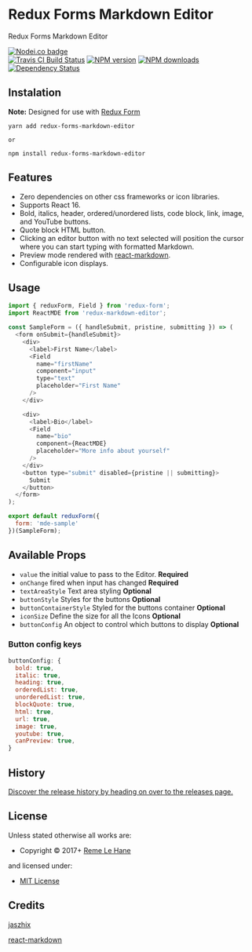 <!-- TITLE/ -->

<h1>Redux Forms Markdown Editor</h1>

<!-- /TITLE -->


<!-- DESCRIPTION/ -->

Redux Forms Markdown Editor

<!-- /DESCRIPTION -->


<!-- BADGES/ -->

<span class="badge-nodeico"><a href="https://www.npmjs.com/package/redux-forms-markdown-editor" title="Nodei.co badge"><img src="https://nodei.co/npm/redux-forms-markdown-editor.png" alt="Nodei.co badge" /></a></span>
<br class="badge-separator" />
<span class="badge-travisci"><a href="http://travis-ci.org/RemeJuan/redux-forms-markdown-editor" title="Check this project's build status on TravisCI"><img src="https://img.shields.io/travis/RemeJuan/redux-forms-markdown-editor/master.svg" alt="Travis CI Build Status" /></a></span>
<span class="badge-npmversion"><a href="https://npmjs.org/package/redux-forms-markdown-editor" title="View this project on NPM"><img src="https://img.shields.io/npm/v/redux-forms-markdown-editor.svg" alt="NPM version" /></a></span>
<span class="badge-npmdownloads"><a href="https://npmjs.org/package/redux-forms-markdown-editor" title="View this project on NPM"><img src="https://img.shields.io/npm/dm/redux-forms-markdown-editor.svg" alt="NPM downloads" /></a></span>
<span class="badge-daviddm"><a href="https://david-dm.org/RemeJuan/redux-forms-markdown-editor" title="View the status of this project's dependencies on DavidDM"><img src="https://img.shields.io/david/RemeJuan/redux-forms-markdown-editor.svg" alt="Dependency Status" /></a></span>

<!-- /BADGES -->


## Instalation

**Note:** Designed for use with [Redux Form](https://redux-form.com)

```
yarn add redux-forms-markdown-editor

or

npm install redux-forms-markdown-editor
```

## Features

* Zero dependencies on other css frameworks or icon libraries.
* Supports React 16.
* Bold, italics, header, ordered/unordered lists, code block, link, image, and YouTube buttons.
* Quote block HTML button.
* Clicking an editor button with no text selected will position the cursor where you can start typing with formatted Markdown.
* Preview mode rendered with [react-markdown](https://github.com/rexxars/react-markdown).
* Configurable icon displays.

## Usage

```javascript
import { reduxForm, Field } from 'redux-form';
import ReactMDE from 'redux-markdown-editor';

const SampleForm = ({ handleSubmit, pristine, submitting }) => (
  <form onSubmit={handleSubmit}>
    <div>
      <label>First Name</label>
      <Field
        name="firstName"
        component="input"
        type="text"
        placeholder="First Name"
      />
    </div>

    <div>
      <label>Bio</label>
      <Field
        name="bio"
        component={ReactMDE}
        placeholder="More info about yourself"
      />
    </div>
    <button type="submit" disabled={pristine || submitting}>
      Submit
    </button>
  </form>
);

export default reduxForm({
  form: 'mde-sample'
})(SampleForm);
```

## Available Props

* `value` the initial value to pass to the Editor. **Required**
* `onChange` fired when input has changed **Required**
* `textAreaStyle` Text area styling **Optional**
* `buttonStyle` Styles for the buttons **Optional**
* `buttonContainerStyle` Styled for the buttons container **Optional**
* `iconSize` Define the size for all the Icons **Optional**
* `buttonConfig` An object to control which buttons to display **Optional**

### Button config keys
```javascript
buttonConfig: {
  bold: true,
  italic: true,
  heading: true,
  orderedList: true,
  unorderedList: true,
  blockQuote: true,
  html: true,
  url: true,
  image: true,
  youtube: true,
  canPreview: true,
}
```

<!-- HISTORY/ -->

<h2>History</h2>

<a href="https://github.com/RemeJuan/redux-forms-markdown-editor/releases">Discover the release history by heading on over to the releases page.</a>

<!-- /HISTORY -->


<!-- LICENSE/ -->

<h2>License</h2>

Unless stated otherwise all works are:

<ul><li>Copyright &copy; 2017+ <a href="reme.lehane@gmail.com) (https://www.remelehane.me">Reme Le Hane</a></li></ul>

and licensed under:

<ul><li><a href="http://spdx.org/licenses/MIT.html">MIT License</a></li></ul>

<!-- /LICENSE -->


## Credits

[jaszhix](https://github.com/jaszhix/react-markdown-editor-hybrid)

[react-markdown](https://github.com/rexxars/react-markdown)
